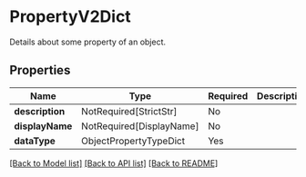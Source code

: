 # PropertyV2Dict

Details about some property of an object.

## Properties
| Name | Type | Required | Description |
| ------------ | ------------- | ------------- | ------------- |
**description** | NotRequired[StrictStr] | No |  |
**displayName** | NotRequired[DisplayName] | No |  |
**dataType** | ObjectPropertyTypeDict | Yes |  |


[[Back to Model list]](../../../README.md#models-v1-link) [[Back to API list]](../../../README.md#documentation-for-api-endpoints) [[Back to README]](../../../README.md)
